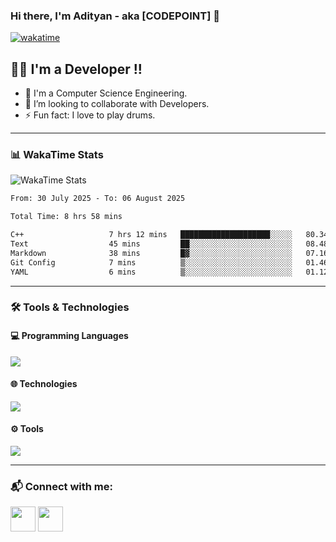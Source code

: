 ### Hi there, I'm Adityan - aka [CODEPOINT] 👋

<!-- ![Profile Views](https://komarev.com/ghpvc/?username=Adityan-Verma&color=blue) -->
[![wakatime](https://wakatime.com/badge/user/6e3a0c30-2bd0-42f4-ab2e-46ad6a870c65.svg)](https://wakatime.com/@6e3a0c30-2bd0-42f4-ab2e-46ad6a870c65)

## 👨‍💻 I'm a Developer !!
- 🌱 I'm a Computer Science Engineering.
- 👯 I’m looking to collaborate with Developers.
- ⚡ Fun fact: I love to play drums.

---

### 📊 WakaTime Stats

![WakaTime Stats](https://github-readme-stats.vercel.app/api/wakatime?username=6e3a0c30-2bd0-42f4-ab2e-46ad6a870c65&layout=compact&theme=tokyonight)

<!--START_SECTION:waka-->

```txt
From: 30 July 2025 - To: 06 August 2025

Total Time: 8 hrs 58 mins

C++                   7 hrs 12 mins   ████████████████████░░░░░   80.34 %
Text                  45 mins         ██░░░░░░░░░░░░░░░░░░░░░░░   08.48 %
Markdown              38 mins         █▓░░░░░░░░░░░░░░░░░░░░░░░   07.16 %
Git Config            7 mins          ▒░░░░░░░░░░░░░░░░░░░░░░░░   01.46 %
YAML                  6 mins          ▒░░░░░░░░░░░░░░░░░░░░░░░░   01.12 %
```

<!--END_SECTION:waka-->

---

<!-- ### 📈 GitHub Stats

![GitHub Stats](https://github-readme-stats.vercel.app/api?username=AdityanVerma&show_icons=true&theme=tokyonight)
![Top Languages](https://github-readme-stats.vercel.app/api/top-langs/?username=AdityanVerma&layout=compact&theme=tokyonight)

--- -->

### 🛠️ Tools & Technologies

#### 💻 Programming Languages
<p>
<img src="https://skillicons.dev/icons?i=c,cpp,java,python,js" />
</p>

#### 🌐 Technologies
<p>
<img src="https://skillicons.dev/icons?i=html,css,tailwind,react,nodejs,express,mongodb,mysql,rest" />
</p>

#### ⚙️ Tools
<p>
<img src="https://skillicons.dev/icons?i=vscode,sublime,git,github,postman" />
</p>



---

### 📬 Connect with me:

<p align="left">
<a href="https://www.linkedin.com/in/adityan-verma-b09905227/"><img src="https://github.com/gauravghongde/social-icons/blob/master/SVG/White/LinkedIN_white.svg" width="40" padding="20px"/></a>
<a href="https://www.instagram.com/adityan_verma/"><img src="https://github.com/gauravghongde/social-icons/blob/master/SVG/White/Instagram_white.svg" width="40"/></a>
</p>
